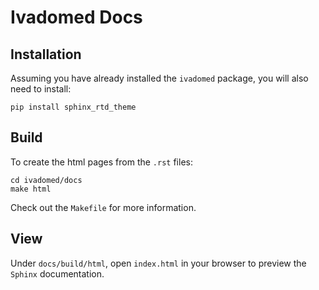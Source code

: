 # Ivadomed Docs

## Installation

Assuming you have already installed the `ivadomed` package, you will also need to install:

```
pip install sphinx_rtd_theme
```

## Build

To create the html pages from the `.rst` files:

```
cd ivadomed/docs
make html
```

Check out the `Makefile` for more information.

## View

Under `docs/build/html`, open `index.html` in your browser to preview
the `Sphinx` documentation.
